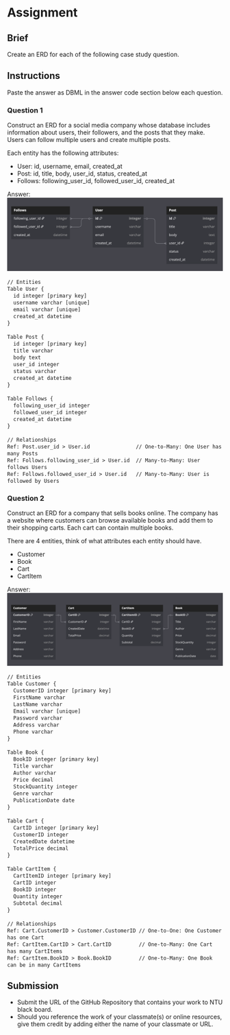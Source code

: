 # Assignment

## Brief

Create an ERD for each of the following case study question.

## Instructions

Paste the answer as DBML in the answer code section below each question.

### Question 1

Construct an ERD for a social media company whose database includes information about users, their followers, and the posts that they make. Users can follow multiple users and create multiple posts.

Each entity has the following attributes:

- User: id, username, email, created_at
- Post: id, title, body, user_id, status, created_at
- Follows: following_user_id, followed_user_id, created_at

Answer:
![alt text](image-1.png)
```dbml
// Entities
Table User {
  id integer [primary key]
  username varchar [unique]
  email varchar [unique]
  created_at datetime
}

Table Post {
  id integer [primary key]
  title varchar
  body text
  user_id integer
  status varchar
  created_at datetime
}

Table Follows {
  following_user_id integer
  followed_user_id integer 
  created_at datetime
}

// Relationships
Ref: Post.user_id > User.id               // One-to-Many: One User has many Posts
Ref: Follows.following_user_id > User.id  // Many-to-Many: User follows Users
Ref: Follows.followed_user_id > User.id   // Many-to-Many: User is followed by Users
```

### Question 2

Construct an ERD for a company that sells books online. The company has a website where customers can browse available books and add them to their shopping carts. Each cart can contain multiple books.

There are 4 entities, think of what attributes each entity should have.

- Customer
- Book
- Cart
- CartItem

Answer:
![alt text](image.png)
```dbml
// Entities
Table Customer {
  CustomerID integer [primary key]
  FirstName varchar
  LastName varchar
  Email varchar [unique]
  Password varchar
  Address varchar
  Phone varchar
}

Table Book {
  BookID integer [primary key]
  Title varchar
  Author varchar
  Price decimal
  StockQuantity integer
  Genre varchar
  PublicationDate date
}

Table Cart {
  CartID integer [primary key]
  CustomerID integer 
  CreatedDate datetime
  TotalPrice decimal
}

Table CartItem {
  CartItemID integer [primary key]
  CartID integer
  BookID integer 
  Quantity integer
  Subtotal decimal
}

// Relationships
Ref: Cart.CustomerID > Customer.CustomerID // One-to-One: One Customer has one Cart
Ref: CartItem.CartID > Cart.CartID         // One-to-Many: One Cart has many CartItems
Ref: CartItem.BookID > Book.BookID         // One-to-Many: One Book can be in many CartItems
```

## Submission

- Submit the URL of the GitHub Repository that contains your work to NTU black board.
- Should you reference the work of your classmate(s) or online resources, give them credit by adding either the name of your classmate or URL.
